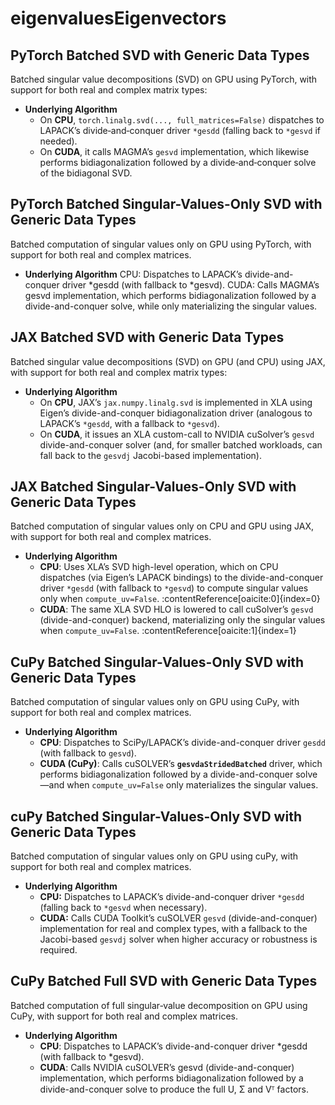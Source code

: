# eigenvaluesEigenvectors

## PyTorch Batched SVD with Generic Data Types

Batched singular value decompositions (SVD) on GPU using PyTorch, with support for both real and complex matrix types:

- **Underlying Algorithm**  
  - On **CPU**, `torch.linalg.svd(..., full_matrices=False)` dispatches to LAPACK’s divide‐and‐conquer driver `*gesdd` (falling back to `*gesvd` if needed).  
  - On **CUDA**, it calls MAGMA’s `gesvd` implementation, which likewise performs bidiagonalization followed by a divide‐and‐conquer solve of the bidiagonal SVD.

## PyTorch Batched Singular-Values-Only SVD with Generic Data Types

Batched computation of singular values only on GPU using PyTorch, with support for both real and complex matrices.

- **Underlying Algorithm**
  CPU: Dispatches to LAPACK’s divide-and-conquer driver *gesdd (with fallback to *gesvd).
  CUDA: Calls MAGMA’s gesvd implementation, which performs bidiagonalization followed by a divide-and-conquer solve, while only materializing the singular values.

## JAX Batched SVD with Generic Data Types

Batched singular value decompositions (SVD) on GPU (and CPU) using JAX, with support for both real and complex matrix types:

- **Underlying Algorithm**  
  - On **CPU**, JAX’s `jax.numpy.linalg.svd` is implemented in XLA using Eigen’s divide-and-conquer bidiagonalization driver (analogous to LAPACK’s `*gesdd`, with a fallback to `*gesvd`).  
  - On **CUDA**, it issues an XLA custom-call to NVIDIA cuSolver’s `gesvd` divide-and-conquer solver (and, for smaller batched workloads, can fall back to the `gesvdj` Jacobi-based implementation).

## JAX Batched Singular-Values-Only SVD with Generic Data Types

Batched computation of singular values only on CPU and GPU using JAX, with support for both real and complex matrices.

- **Underlying Algorithm**  
  - **CPU**: Uses XLA’s SVD high-level operation, which on CPU dispatches (via Eigen’s LAPACK bindings) to the divide-and-conquer driver `*gesdd` (with fallback to `*gesvd`) to compute singular values only when `compute_uv=False`. :contentReference[oaicite:0]{index=0}  
  - **CUDA**: The same XLA SVD HLO is lowered to call cuSolver’s `gesvd` (divide-and-conquer) backend, materializing only the singular values when `compute_uv=False`. :contentReference[oaicite:1]{index=1}

## CuPy Batched Singular-Values-Only SVD with Generic Data Types

Batched computation of singular values only on GPU using CuPy, with support for both real and complex matrices.

- **Underlying Algorithm**
  - **CPU**: Dispatches to SciPy/LAPACK’s divide-and-conquer driver `gesdd` (with fallback to `gesvd`).
  - **CUDA (CuPy)**: Calls cuSOLVER’s **`gesvdaStridedBatched`** driver, which performs bidiagonalization followed by a divide-and-conquer solve—and when `compute_uv=False` only materializes the singular values.

## cuPy Batched Singular-Values-Only SVD with Generic Data Types

Batched computation of singular values only on GPU using cuPy, with support for both real and complex matrices.

- **Underlying Algorithm**
  - **CPU:** Dispatches to LAPACK’s divide-and-conquer driver `*gesdd` (falling back to `*gesvd` when necessary).
  - **CUDA:** Calls CUDA Toolkit’s cuSOLVER `gesvd` (divide-and-conquer) implementation for real and complex types, with a fallback to the Jacobi-based `gesvdj` solver when higher accuracy or robustness is required.

## CuPy Batched Full SVD with Generic Data Types

Batched computation of full singular‐value decomposition on GPU using CuPy, with support for both real and complex matrices.

- **Underlying Algorithm**
  - **CPU**: Dispatches to LAPACK’s divide-and-conquer driver *gesdd (with fallback to *gesvd).
  - **CUDA**: Calls NVIDIA cuSOLVER’s gesvd (divide-and-conquer) implementation, which performs bidiagonalization followed by a divide-and-conquer solve to produce the full U, Σ and Vᵀ factors.

